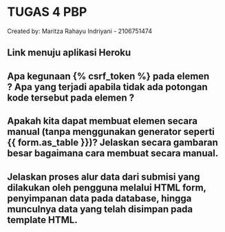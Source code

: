 # TUGAS 4 PBP

Created by: Maritza Rahayu Indriyani - 2106751474

## Link menuju aplikasi Heroku



## Apa kegunaan {% csrf_token %} pada elemen <form>? Apa yang terjadi apabila tidak ada potongan kode tersebut pada elemen <form>?


## Apakah kita dapat membuat elemen <form> secara manual (tanpa menggunakan generator seperti {{ form.as_table }})? Jelaskan secara gambaran besar bagaimana cara membuat <form> secara manual.


## Jelaskan proses alur data dari submisi yang dilakukan oleh pengguna melalui HTML form, penyimpanan data pada database, hingga munculnya data yang telah disimpan pada template HTML.


## 